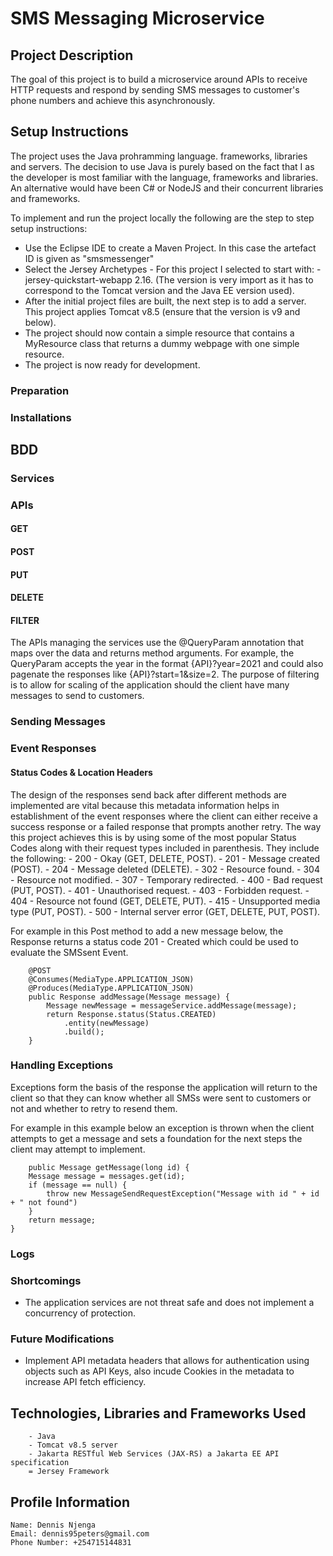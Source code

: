 # SMS Messaging Microservice

## Project Description

The goal of this project is to build a microservice around APIs to receive HTTP requests and respond by sending SMS messages to customer's phone numbers and achieve this asynchronously.

## Setup Instructions

The project uses the Java prohramming language. frameworks, libraries and servers. The decision to use Java is purely based on the fact that I as the developer is most familiar with the language, frameworks and libraries. An alternative would have been C# or NodeJS and their concurrent libraries and frameworks.

To implement and run the project locally the following are the step to step setup instructions:

- Use the Eclipse IDE to create a Maven Project. In this case the artefact ID is given as "smsmessenger"
- Select the Jersey Archetypes - For this project I selected to start with: - jersey-quickstart-webapp 2.16. (The version is very import as it has to correspond to the Tomcat version and the Java EE version used).
- After the initial project files are built, the next step is to add a server. This project applies Tomcat v8.5 (ensure that the version is v9 and below).
- The project should now contain a simple resource that contains a MyResource class that returns a dummy webpage with one simple resource.
- The project is now ready for development.

### Preparation

### Installations

## BDD

### Services

### APIs

#### GET

#### POST

#### PUT

#### DELETE

#### FILTER

The APIs managing the services use the @QueryParam annotation that maps over the data and returns method arguments. For example, the QueryParam accepts the year in the format {API}?year=2021 and could also pagenate the responses like {API}?start=1&size=2. The purpose of filtering is to allow for scaling of the application should the client have many messages to send to customers.

### Sending Messages

### Event Responses

#### Status Codes & Location Headers

The design of the responses send back after different methods are implemented are vital because this metadata information helps in establishment of the event responses where the client can either receive a success response or a failed response that prompts another retry. The way this project achieves this is by using some of the most popular Status Codes along with their request types included in parenthesis. They include the following: - 200 - Okay (GET, DELETE, POST). - 201 - Message created (POST). - 204 - Message deleted (DELETE). - 302 - Resource found. - 304 - Resource not modified. - 307 - Temporary redirected. - 400 - Bad request (PUT, POST). - 401 - Unauthorised request. - 403 - Forbidden request. - 404 - Resource not found (GET, DELETE, PUT). - 415 - Unsupported media type (PUT, POST). - 500 - Internal server error (GET, DELETE, PUT, POST).

For example in this Post method to add a new message below, the Response returns a status code 201 - Created which could be used to evaluate the SMSsent Event.

        @POST
        @Consumes(MediaType.APPLICATION_JSON)
        @Produces(MediaType.APPLICATION_JSON)
        public Response addMessage(Message message) {
    	    Message newMessage = messageService.addMessage(message);
    	    return Response.status(Status.CREATED)
    			.entity(newMessage)
    			.build();
        }

### Handling Exceptions

Exceptions form the basis of the response the application will return to the client so that they can know whether all SMSs were sent to customers or not and whether to retry to resend them.

For example in this example below an exception is thrown when the client attempts to get a message and sets a foundation for the next steps the client may attempt to implement.

    	public Message getMessage(long id) {
    	Message message = messages.get(id);
    	if (message == null) {
    		throw new MessageSendRequestException("Message with id " + id + " not found")
    	}
    	return message;
    }

### Logs

### Shortcomings

- The application services are not threat safe and does not implement a concurrency of protection.

### Future Modifications

- Implement API metadata headers that allows for authentication using objects such as API Keys, also incude Cookies in the metadata to increase API fetch efficiency.

## Technologies, Libraries and Frameworks Used

        - Java
        - Tomcat v8.5 server
        - Jakarta RESTful Web Services (JAX-RS) a Jakarta EE API specification
        = Jersey Framework

## Profile Information

    Name: Dennis Njenga
    Email: dennis95peters@gmail.com
    Phone Number: +254715144831
